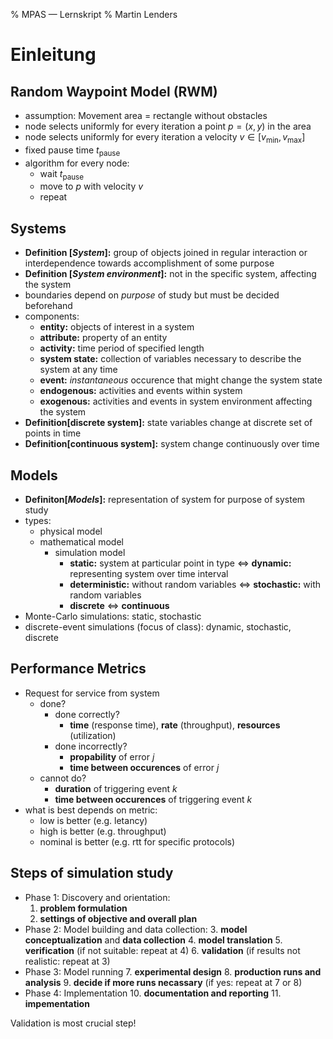 % MPAS — Lernskript
% Martin Lenders

Einleitung
==========
Random Waypoint Model (RWM)
---------------------------
* assumption: Movement area = rectangle without obstacles
* node selects uniformly for every iteration a point $p = (x,y)$ in the area
* node selects uniformly for every iteration a velocity $v \in [v_{\min}, v_{\max}]$
* fixed pause time $t_{\mathrm{pause}}$
* algorithm for every node:
    * wait $t_{\mathrm{pause}}$
    * move to $p$ with velocity $v$
    * repeat

Systems
-------
* **Definition [*System*]:** group of objects joined in regular interaction 
    or interdependence towards accomplishment of some purpose
* **Definition [*System environment*]:** not in the specific system, 
    affecting the system
* boundaries depend on *purpose* of study but must be decided beforehand
* components:
    * **entity:** objects of interest in a system
    * **attribute:** property of an entity
    * **activity:** time period of specified length
    * **system state:** collection of variables necessary to describe 
        the system at any time
    * **event:** *instantaneous* occurence that might change the system
        state
    * **endogenous:** activities and events within system
    * **exogenous:** activities and events in system environment affecting
        the system
* **Definition[discrete system]:** state variables change at 
    discrete set of points in time
* **Definition[continuous system]:** system change continuously over
    time

Models
------
* **Definiton[*Models*]:** representation of system for purpose of
    system study
* types:
    * physical model
    * mathematical model
        - simulation model
            + **static:** system at particular point in type $\Leftrightarrow$ **dynamic:** representing system over time interval
            + **deterministic:** without random variables $\Leftrightarrow$ **stochastic:** with random variables
            + **discrete** $\Leftrightarrow$ **continuous**
* Monte-Carlo simulations: static, stochastic
* discrete-event simulations (focus of class): dynamic, stochastic, discrete

Performance Metrics
-------------------
* Request for service from system
    * done?
        * done correctly?
            * **time** (response time), **rate** (throughput), **resources** (utilization)
        * done incorrectly?
            * **propability** of error $j$
            * **time between occurences** of error $j$
    * cannot do?
        * **duration** of triggering event $k$
        * **time between occurences** of triggering event $k$ 
* what is best depends on metric:
    * low is better (e.g. letancy)
    * high is better (e.g. throughput)
    * nominal is better (e.g. rtt for specific protocols)

Steps of simulation study
-------------------------
* Phase 1: Discovery and orientation:
     1. **problem formulation**
     2. **settings of objective and overall plan**
* Phase 2: Model building and data collection:
     3. **model conceptualization** and **data collection**
     4. **model translation**
     5. **verification** (if not suitable: repeat at 4)
     6. **validation** (if results not realistic: repeat at 3)
* Phase 3: Model running
     7. **experimental design**
     8. **production runs and analysis**
     9. **decide if more runs necassary** (if yes: repeat at 7 or 8)
* Phase 4: Implementation
    10. **documentation and reporting**
    11. **impementation**

Validation is most crucial step!

